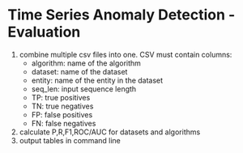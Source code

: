 # Time Series Anomaly Detection - Evaluation

1. combine multiple csv files into one. CSV must contain columns:
    - algorithm: name of the algorithm
    - dataset: name of the dataset
    - entity: name of the entity in the dataset
    - seq_len: input sequence length
    - TP: true positives
    - TN: true negatives
    - FP: false positives
    - FN: false negatives
2. calculate P,R,F1,ROC/AUC for datasets and algorithms
3. output tables in command line


